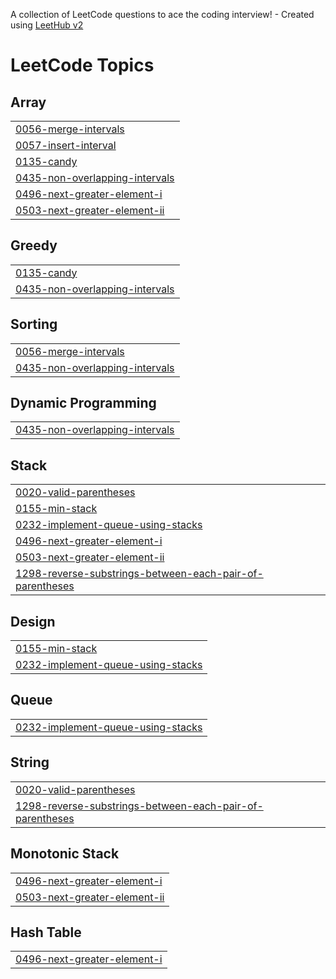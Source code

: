 A collection of LeetCode questions to ace the coding interview! - Created using [LeetHub v2](https://github.com/arunbhardwaj/LeetHub-2.0)
<!---LeetCode Topics Start-->
# LeetCode Topics
## Array
|  |
| ------- |
| [0056-merge-intervals](https://github.com/tarun02jain/code-dump/tree/master/0056-merge-intervals) |
| [0057-insert-interval](https://github.com/tarun02jain/code-dump/tree/master/0057-insert-interval) |
| [0135-candy](https://github.com/tarun02jain/code-dump/tree/master/0135-candy) |
| [0435-non-overlapping-intervals](https://github.com/tarun02jain/code-dump/tree/master/0435-non-overlapping-intervals) |
| [0496-next-greater-element-i](https://github.com/tarun02jain/code-dump/tree/master/0496-next-greater-element-i) |
| [0503-next-greater-element-ii](https://github.com/tarun02jain/code-dump/tree/master/0503-next-greater-element-ii) |
## Greedy
|  |
| ------- |
| [0135-candy](https://github.com/tarun02jain/code-dump/tree/master/0135-candy) |
| [0435-non-overlapping-intervals](https://github.com/tarun02jain/code-dump/tree/master/0435-non-overlapping-intervals) |
## Sorting
|  |
| ------- |
| [0056-merge-intervals](https://github.com/tarun02jain/code-dump/tree/master/0056-merge-intervals) |
| [0435-non-overlapping-intervals](https://github.com/tarun02jain/code-dump/tree/master/0435-non-overlapping-intervals) |
## Dynamic Programming
|  |
| ------- |
| [0435-non-overlapping-intervals](https://github.com/tarun02jain/code-dump/tree/master/0435-non-overlapping-intervals) |
## Stack
|  |
| ------- |
| [0020-valid-parentheses](https://github.com/tarun02jain/code-dump/tree/master/0020-valid-parentheses) |
| [0155-min-stack](https://github.com/tarun02jain/code-dump/tree/master/0155-min-stack) |
| [0232-implement-queue-using-stacks](https://github.com/tarun02jain/code-dump/tree/master/0232-implement-queue-using-stacks) |
| [0496-next-greater-element-i](https://github.com/tarun02jain/code-dump/tree/master/0496-next-greater-element-i) |
| [0503-next-greater-element-ii](https://github.com/tarun02jain/code-dump/tree/master/0503-next-greater-element-ii) |
| [1298-reverse-substrings-between-each-pair-of-parentheses](https://github.com/tarun02jain/code-dump/tree/master/1298-reverse-substrings-between-each-pair-of-parentheses) |
## Design
|  |
| ------- |
| [0155-min-stack](https://github.com/tarun02jain/code-dump/tree/master/0155-min-stack) |
| [0232-implement-queue-using-stacks](https://github.com/tarun02jain/code-dump/tree/master/0232-implement-queue-using-stacks) |
## Queue
|  |
| ------- |
| [0232-implement-queue-using-stacks](https://github.com/tarun02jain/code-dump/tree/master/0232-implement-queue-using-stacks) |
## String
|  |
| ------- |
| [0020-valid-parentheses](https://github.com/tarun02jain/code-dump/tree/master/0020-valid-parentheses) |
| [1298-reverse-substrings-between-each-pair-of-parentheses](https://github.com/tarun02jain/code-dump/tree/master/1298-reverse-substrings-between-each-pair-of-parentheses) |
## Monotonic Stack
|  |
| ------- |
| [0496-next-greater-element-i](https://github.com/tarun02jain/code-dump/tree/master/0496-next-greater-element-i) |
| [0503-next-greater-element-ii](https://github.com/tarun02jain/code-dump/tree/master/0503-next-greater-element-ii) |
## Hash Table
|  |
| ------- |
| [0496-next-greater-element-i](https://github.com/tarun02jain/code-dump/tree/master/0496-next-greater-element-i) |
<!---LeetCode Topics End-->